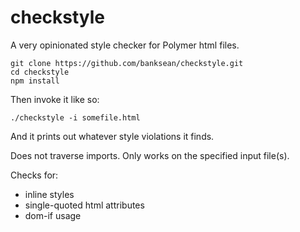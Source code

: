 # checkstyle
A very opinionated style checker for Polymer html files.

```
git clone https://github.com/banksean/checkstyle.git
cd checkstyle
npm install
```

Then invoke it like so:
```
./checkstyle -i somefile.html
```

And it prints out whatever style violations it finds.

Does not traverse imports. Only works on the specified input file(s).

Checks for:
- inline styles
- single-quoted html attributes
- dom-if usage
